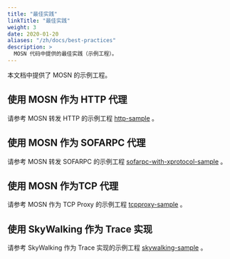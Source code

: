 ```yaml
---
title: "最佳实践"
linkTitle: "最佳实践"
weight: 3
date: 2020-01-20
aliases: "/zh/docs/best-practices"
description: >
  MOSN 代码中提供的最佳实践（示例工程）。
---
```


本文档中提供了 MOSN 的示例工程。

## 使用 MOSN 作为 HTTP 代理

请参考 MOSN 转发 HTTP 的示例工程 [http-sample](https://github.com/mosn/mosn/blob/master/examples/cn_readme/http-sample/README.md) 。

## 使用 MOSN 作为 SOFARPC 代理

请参考 MOSN 转发 SOFARPC 的示例工程 [sofarpc-with-xprotocol-sample](https://github.com/mosn/mosn/blob/master/examples/cn_readme/sofarpc-with-xprotocol-sample/README.md) 。

## 使用 MOSN 作为TCP 代理

请参考 MOSN 作为 TCP Proxy 的示例工程 [tcpproxy-sample](https://github.com/mosn/mosn/blob/master/examples/cn_readme/tcpproxy-sample/README.md) 。

## 使用 SkyWalking 作为 Trace 实现

请参考 SkyWalking 作为 Trace 实现的示例工程 [skywalking-sample](https://github.com/mosn/mosn/tree/master/examples/cn_readme/trace/skywalking/http) 。
